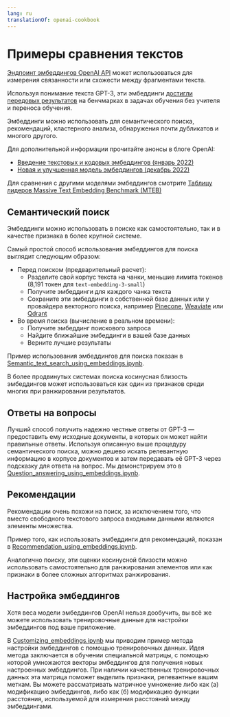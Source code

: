 ```yaml
---
lang: ru
translationOf: openai-cookbook
---
```


# Примеры сравнения текстов

[Эндпоинт эмбеддингов OpenAI API](https://beta.openai.com/docs/guides/embeddings) может использоваться для измерения связанности или схожести между фрагментами текста.

Используя понимание текста GPT-3, эти эмбеддинги [достигли передовых результатов](https://arxiv.org/abs/2201.10005) на бенчмарках в задачах обучения без учителя и переноса обучения.

Эмбеддинги можно использовать для семантического поиска, рекомендаций, кластерного анализа, обнаружения почти дубликатов и многого другого.

Для дополнительной информации прочитайте анонсы в блоге OpenAI:

- [Введение текстовых и кодовых эмбеддингов (январь 2022)](https://openai.com/blog/introducing-text-and-code-embeddings/)
- [Новая и улучшенная модель эмбеддингов (декабрь 2022)](https://openai.com/blog/new-and-improved-embedding-model/)

Для сравнения с другими моделями эмбеддингов смотрите [Таблицу лидеров Massive Text Embedding Benchmark (MTEB)](https://huggingface.co/spaces/mteb/leaderboard)

## Семантический поиск

Эмбеддинги можно использовать в поиске как самостоятельно, так и в качестве признака в более крупной системе.

Самый простой способ использования эмбеддингов для поиска выглядит следующим образом:

- Перед поиском (предварительный расчет):
  - Разделите свой корпус текста на чанки, меньшие лимита токенов (8,191 токен для `text-embedding-3-small`)
  - Получите эмбеддинги для каждого чанка текста
  - Сохраните эти эмбеддинги в собственной базе данных или у провайдера векторного поиска, например [Pinecone](https://www.pinecone.io), [Weaviate](https://weaviate.io) или [Qdrant](https://qdrant.tech)
- Во время поиска (вычисление в реальном времени):
  - Получите эмбеддинг поискового запроса
  - Найдите ближайшие эмбеддинги в вашей базе данных
  - Верните лучшие результаты

Пример использования эмбеддингов для поиска показан в [Semantic_text_search_using_embeddings.ipynb](../examples/Semantic_text_search_using_embeddings.ipynb).

В более продвинутых системах поиска косинусная близость эмбеддингов может использоваться как один из признаков среди многих при ранжировании результатов.

## Ответы на вопросы

Лучший способ получить надежно честные ответы от GPT-3 — предоставить ему исходные документы, в которых он может найти правильные ответы. Используя описанную выше процедуру семантического поиска, можно дешево искать релевантную информацию в корпусе документов и затем передавать её GPT-3 через подсказку для ответа на вопрос. Мы демонстрируем это в [Question_answering_using_embeddings.ipynb](../examples/Question_answering_using_embeddings.ipynb).

## Рекомендации

Рекомендации очень похожи на поиск, за исключением того, что вместо свободного текстового запроса входными данными являются элементы множества.

Пример того, как использовать эмбеддинги для рекомендаций, показан в [Recommendation_using_embeddings.ipynb](../examples/Recommendation_using_embeddings.ipynb).

Аналогично поиску, эти оценки косинусной близости можно использовать самостоятельно для ранжирования элементов или как признаки в более сложных алгоритмах ранжирования.

## Настройка эмбеддингов

Хотя веса модели эмбеддингов OpenAI нельзя дообучить, вы всё же можете использовать тренировочные данные для настройки эмбеддингов под ваше приложение.

В [Customizing_embeddings.ipynb](../examples/Customizing_embeddings.ipynb) мы приводим пример метода настройки эмбеддингов с помощью тренировочных данных. Идея метода заключается в обучении специальной матрицы, с помощью которой умножаются векторы эмбеддингов для получения новых настроенных эмбеддингов. При наличии качественных тренировочных данных эта матрица поможет выделить признаки, релевантные вашим меткам. Вы можете рассматривать матричное умножение либо как (а) модификацию эмбеддингов, либо как (б) модификацию функции расстояния, используемой для измерения расстояний между эмбеддингами.